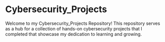 # Cybersecurity_Projects
Welcome to my Cybersecurity_Projects Repository! This repository serves as a hub for a collection of hands-on cybersecurity projects that I completed that showcase my dedication to learning and growing.
